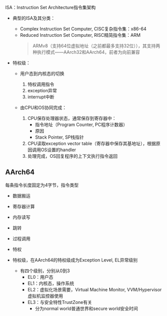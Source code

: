 ISA：Instruction Set Architecture指令集架构

+ 典型的ISA及其分类：
	+ Complex Instruction Set Computer, CISC复杂指令集：x86-64
	+ Reduced Instruction Set Computer, RISC精简指令集：ARM
		>ARMv8（支持64位虚拟地址（之前都最多支持32位）），其支持两种执行模式——AArch32和AArch64，前者为向前兼容


+ 特权级：
	+ 用户态到内核态的切换
		1. 特权调用指令
		2. exception异常
		3. interrupt中断

	+ 由CPU和OS协同完成：
		1. CPU保存处理器状态，通常保存到寄存器中：
			+ 指令地址（Program Counter, PC程序计数器）
			+ 原因
			+ Stack Pointer, SP栈指针
		2. CPU读取exception vector table（寄存器中保存其基地址），根据原因调用OS设置的handler
		3. 处理完成，OS回复程序的上下文执行指令返回

## AArch64

每条指令长度固定为4字节，指令类型
+ 数据搬运
+ 寄存器计算
+ 内存读写
+ 跳转
+ 过程调用
+ 特权


+ 特权级，在AArch64的特权级成为Exception Level, EL异常级别
	+ 有四个级别，分别从0到3
		+ EL0：用户态
		+ EL1：内核态，操作系统
		+ EL2：虚拟化场景需要，Virtual Machine Monitor, VVM/Hypervisor虚拟机监控器使用
		+ EL3：与安全特性TrustZone有关
			+ 分为normal world普通世界和secure world安全时间